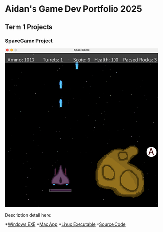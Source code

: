 # Aidan's Game Dev Portfolio 2025

## Term 1 Projects

### SpaceGame Project

![SpaceGame](https://github.com/GeraldZ-o/portfolio/blob/main/images/SpaceGame.png?raw=true)

Description detail here:

*[Windows EXE]()
*[Mac App]()
*[Linux Executable]()
*[Source Code]()
